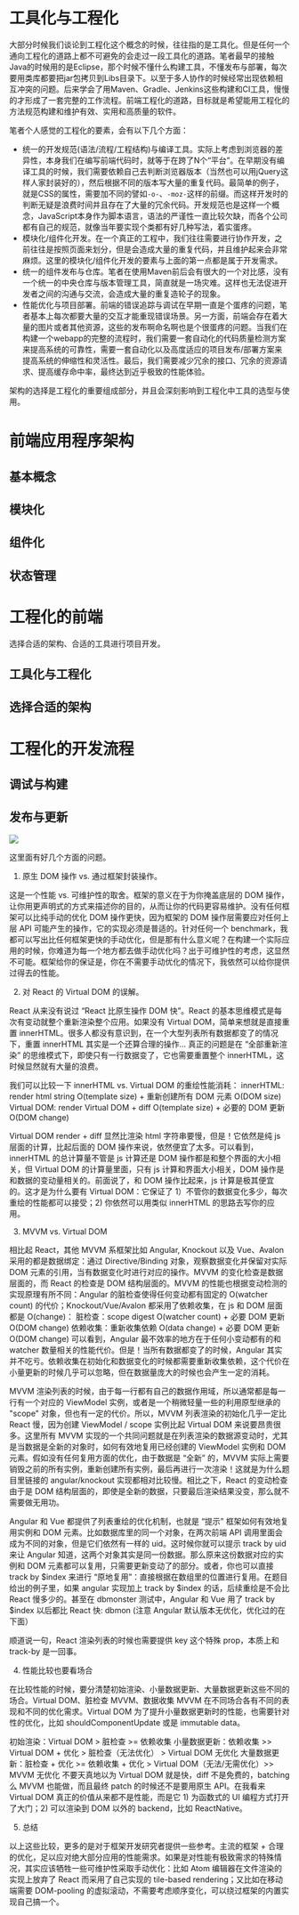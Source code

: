 




# 工具化与工程化




大部分时候我们谈论到工程化这个概念的时候，往往指的是工具化。但是任何一个通向工程化的道路上都不可避免的会走过一段工具化的道路。笔者最早的接触Java的时候用的是Eclipse，那个时候不懂什么构建工具，不懂发布与部署，每次要用类库都要把jar包拷贝到Libs目录下。以至于多人协作的时候经常出现依赖相互冲突的问题。后来学会了用Maven、Gradle、Jenkins这些构建和CI工具，慢慢的才形成了一套完整的工作流程。前端工程化的道路，目标就是希望能用工程化的方法规范构建和维护有效、实用和高质量的软件。


笔者个人感觉的工程化的要素，会有以下几个方面：


- 统一的开发规范(语法/流程/工程结构)与编译工具。实际上考虑到浏览器的差异性，本身我们在编写前端代码时，就等于在跨了N个“平台”。在早期没有编译工具的时候，我们需要依赖自己去判断浏览器版本（当然也可以用jQuery这样人家封装好的），然后根据不同的版本写大量的重复代码。最简单的例子，就是CSS的属性，需要加不同的譬如`-o-`、`-moz-`这样的前缀。而这样开发时的判断无疑是浪费时间并且存在了大量的冗余代码。开发规范也是这样一个概念，JavaScript本身作为脚本语言，语法的严谨性一直比较欠缺，而各个公司都有自己的规范，就像当年要实现个类都有好几种写法，着实蛋疼。
- 模块化/组件化开发。在一个真正的工程中，我们往往需要进行协作开发，之前往往是按照页面来划分，但是会造成大量的重复代码，并且维护起来会非常麻烦。这里的模块化/组件化开发的要素与上面的第一点都是属于开发需求。
- 统一的组件发布与仓库。笔者在使用Maven前后会有很大的一个对比感，没有一个统一的中央仓库与版本管理工具，简直就是一场灾难。这样也无法促进开发者之间的沟通与交流，会造成大量的重复造轮子的现象。
- 性能优化与项目部署。前端的错误追踪与调试在早期一直是个蛋疼的问题，笔者基本上每次都要大量的交互才能重现错误场景。另一方面，前端会存在着大量的图片或者其他资源，这些的发布啊命名啊也是个很蛋疼的问题。当我们在构建一个webapp的完整的流程时，我们需要一套自动化的代码质量检测方案来提高系统的可靠性，需要一套自动化以及高度适应的项目发布/部署方案来提高系统的伸缩性和灵活性。最后，我们需要减少冗余的接口、冗余的资源请求、提高缓存命中率，最终达到近乎极致的性能体验。



架构的选择是工程化的重要组成部分，并且会深刻影响到工程化中工具的选型与使用。


# 前端应用程序架构


## 基本概念


## 模块化


## 组件化


## 状态管理


# 工程化的前端


选择合适的架构、合适的工具进行项目开发。


## 工具化与工程化


## 选择合适的架构







# 工程化的开发流程


## 调试与构建


## 发布与更新


![](http://p0.qhimg.com/t01b4d68078e03836c9.png)






这里面有好几个方面的问题。


1. 原生 DOM 操作 vs. 通过框架封装操作。


这是一个性能 vs. 可维护性的取舍。框架的意义在于为你掩盖底层的 DOM 操作，让你用更声明式的方式来描述你的目的，从而让你的代码更容易维护。没有任何框架可以比纯手动的优化 DOM 操作更快，因为框架的 DOM 操作层需要应对任何上层 API 可能产生的操作，它的实现必须是普适的。针对任何一个 benchmark，我都可以写出比任何框架更快的手动优化，但是那有什么意义呢？在构建一个实际应用的时候，你难道为每一个地方都去做手动优化吗？出于可维护性的考虑，这显然不可能。框架给你的保证是，你在不需要手动优化的情况下，我依然可以给你提供过得去的性能。


2. 对 React 的 Virtual DOM 的误解。


React 从来没有说过 “React 比原生操作 DOM 快”。React 的基本思维模式是每次有变动就整个重新渲染整个应用。如果没有 Virtual DOM，简单来想就是直接重置 innerHTML。很多人都没有意识到，在一个大型列表所有数据都变了的情况下，重置 innerHTML 其实是一个还算合理的操作... 真正的问题是在 “全部重新渲染” 的思维模式下，即使只有一行数据变了，它也需要重置整个 innerHTML，这时候显然就有大量的浪费。


我们可以比较一下 innerHTML vs. Virtual DOM 的重绘性能消耗：
innerHTML: render html string O(template size) + 重新创建所有 DOM 元素 O(DOM size)
Virtual DOM: render Virtual DOM + diff O(template size) + 必要的 DOM 更新 O(DOM change)


Virtual DOM render + diff 显然比渲染 html 字符串要慢，但是！它依然是纯 js 层面的计算，比起后面的 DOM 操作来说，依然便宜了太多。可以看到，innerHTML 的总计算量不管是 js 计算还是 DOM 操作都是和整个界面的大小相关，但 Virtual DOM 的计算量里面，只有 js 计算和界面大小相关，DOM 操作是和数据的变动量相关的。前面说了，和 DOM 操作比起来，js 计算是极其便宜的。这才是为什么要有 Virtual DOM：它保证了 1）不管你的数据变化多少，每次重绘的性能都可以接受；2) 你依然可以用类似 innerHTML 的思路去写你的应用。


3. MVVM vs. Virtual DOM


相比起 React，其他 MVVM 系框架比如 Angular, Knockout 以及 Vue、Avalon 采用的都是数据绑定：通过 Directive/Binding 对象，观察数据变化并保留对实际 DOM 元素的引用，当有数据变化时进行对应的操作。MVVM 的变化检查是数据层面的，而 React 的检查是 DOM 结构层面的。MVVM 的性能也根据变动检测的实现原理有所不同：Angular 的脏检查使得任何变动都有固定的 O(watcher count) 的代价；Knockout/Vue/Avalon 都采用了依赖收集，在 js 和 DOM 层面都是 O(change)：
脏检查：scope digest O(watcher count) + 必要 DOM 更新 O(DOM change)
依赖收集：重新收集依赖 O(data change) + 必要 DOM 更新 O(DOM change)
可以看到，Angular 最不效率的地方在于任何小变动都有的和 watcher 数量相关的性能代价。但是！当所有数据都变了的时候，Angular 其实并不吃亏。依赖收集在初始化和数据变化的时候都需要重新收集依赖，这个代价在小量更新的时候几乎可以忽略，但在数据量庞大的时候也会产生一定的消耗。


MVVM 渲染列表的时候，由于每一行都有自己的数据作用域，所以通常都是每一行有一个对应的 ViewModel 实例，或者是一个稍微轻量一些的利用原型继承的 "scope" 对象，但也有一定的代价。所以，MVVM 列表渲染的初始化几乎一定比 React 慢，因为创建 ViewModel / scope 实例比起 Virtual DOM 来说要昂贵很多。这里所有 MVVM 实现的一个共同问题就是在列表渲染的数据源变动时，尤其是当数据是全新的对象时，如何有效地复用已经创建的 ViewModel 实例和 DOM 元素。假如没有任何复用方面的优化，由于数据是 “全新” 的，MVVM 实际上需要销毁之前的所有实例，重新创建所有实例，最后再进行一次渲染！这就是为什么题目里链接的 angular/knockout 实现都相对比较慢。相比之下，React 的变动检查由于是 DOM 结构层面的，即使是全新的数据，只要最后渲染结果没变，那么就不需要做无用功。


Angular 和 Vue 都提供了列表重绘的优化机制，也就是 “提示” 框架如何有效地复用实例和 DOM 元素。比如数据库里的同一个对象，在两次前端 API 调用里面会成为不同的对象，但是它们依然有一样的 uid。这时候你就可以提示 track by uid 来让 Angular 知道，这两个对象其实是同一份数据。那么原来这份数据对应的实例和 DOM 元素都可以复用，只需要更新变动了的部分。或者，你也可以直接 track by $index 来进行 “原地复用”：直接根据在数组里的位置进行复用。在题目给出的例子里，如果 angular 实现加上 track by $index 的话，后续重绘是不会比 React 慢多少的。甚至在 dbmonster 测试中，Angular 和 Vue 用了 track by $index 以后都比 React 快: dbmon (注意 Angular 默认版本无优化，优化过的在下面）


顺道说一句，React 渲染列表的时候也需要提供 key 这个特殊 prop，本质上和 track-by 是一回事。


4. 性能比较也要看场合


在比较性能的时候，要分清楚初始渲染、小量数据更新、大量数据更新这些不同的场合。Virtual DOM、脏检查 MVVM、数据收集 MVVM 在不同场合各有不同的表现和不同的优化需求。Virtual DOM 为了提升小量数据更新时的性能，也需要针对性的优化，比如 shouldComponentUpdate 或是 immutable data。


初始渲染：Virtual DOM > 脏检查 >= 依赖收集
小量数据更新：依赖收集 >> Virtual DOM + 优化 > 脏检查（无法优化） > Virtual DOM 无优化
大量数据更新：脏检查 + 优化 >= 依赖收集 + 优化 > Virtual DOM（无法/无需优化）>> MVVM 无优化
不要天真地以为 Virtual DOM 就是快，diff 不是免费的，batching 么 MVVM 也能做，而且最终 patch 的时候还不是要用原生 API。在我看来 Virtual DOM 真正的价值从来都不是性能，而是它 1) 为函数式的 UI 编程方式打开了大门；2) 可以渲染到 DOM 以外的 backend，比如 ReactNative。


5. 总结


以上这些比较，更多的是对于框架开发研究者提供一些参考。主流的框架 + 合理的优化，足以应对绝大部分应用的性能需求。如果是对性能有极致需求的特殊情况，其实应该牺牲一些可维护性采取手动优化：比如 Atom 编辑器在文件渲染的实现上放弃了 React 而采用了自己实现的 tile-based rendering；又比如在移动端需要 DOM-pooling 的虚拟滚动，不需要考虑顺序变化，可以绕过框架的内置实现自己搞一个。

